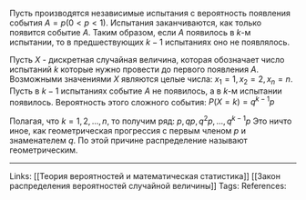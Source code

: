 Пусть производятся независимые испытания с вероятность появления события $A = p (0<p<1)$. Испытания заканчиваются, как только появится событие $A$. Таким образом, если $A$ появилось в $k$-м испытании, то в предшествующих $k-1$ испытаниях оно не появлялось. 

Пусть $X$ - дискретная случайная величина, которая обозначает число испытаний $k$ которые нужно провести до первого появления $A$. Возможными значениями $X$ являются целые числа: $x_1=1, x_2=2, x_n=n$. 
Пусть в $k-1$ испытаниях событие $A$ не появилось, а в $k$-м испытании появилось. Вероятность этого сложного события: $P(X=k) = q^{k-1}p$

Полагая, что $k=1,2,...,n$, то получим ряд: $p, qp, q^2p, ..., q^{k-1}p$
Это ничто иное, как геометрическая прогрессия с первым членом $p$ и знаменателем $q$. По этой причине распределение называют геометрическим. 

___
Links: [[Теория вероятностей и математическая статистика]] [[Закон распределения вероятностей случайной величины]]
Tags:
References: